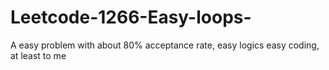 # Leetcode-1266-Easy-loops-
A easy problem with about 80% acceptance rate, easy logics easy coding, at least to me
